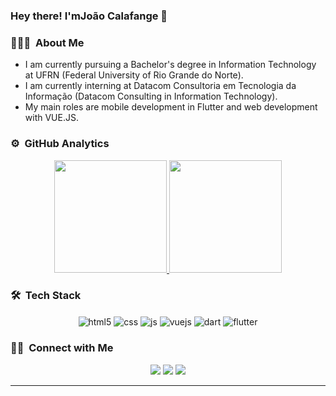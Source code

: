 ### Hey there! I'mJoão Calafange 👋

### 👨🏻‍💻 &nbsp;About Me
- I am currently pursuing a Bachelor's degree in Information Technology at UFRN (Federal University of Rio Grande do Norte).
- I am currently interning at Datacom Consultoria em Tecnologia da Informação (Datacom Consulting in Information Technology).
- My main roles are mobile development in Flutter and web development with VUE.JS.

### ⚙️ &nbsp;GitHub Analytics

<p align="center">
<a href="https://github.com/AVS1508">
  <img height="180em" src="https://github-readme-stats-eight-theta.vercel.app/api?username=JCalafange&show_icons=true&theme=algolia&include_all_commits=true&count_private=true"/>
  <img height="180em" src="https://github-readme-stats-eight-theta.vercel.app/api/top-langs/?username=JCalafange&layout=compact&langs_count=8&theme=algolia"/>
</a>
</p>

### 🛠 &nbsp;Tech Stack
<div align="center" style="display: inline_block"<br/>
  <img align="center" alt="html5" src="https://img.shields.io/badge/HTML5-E34F26?style=for-the-badge&logo=html5&logoColor=white"/>
  <img align="center" alt="css" src="https://img.shields.io/badge/CSS-239120?&style=for-the-badge&logo=css3&logoColor=white"/>
  <img align="center" alt="js" src="https://img.shields.io/badge/JavaScript-F7DF1E?style=for-the-badge&logo=javascript&logoColor=black"/>
  <img align="center" alt="vuejs" src="https://img.shields.io/badge/Vue.js-35495E?style=for-the-badge&logo=vue.js&logoColor=4FC08D"/>
  <img align="center" alt="dart" src="https://img.shields.io/badge/dart-%230175C2.svg?style=for-the-badge&logo=dart&logoColor=white"/>
   <img align="center" alt="flutter" src="https://img.shields.io/badge/Flutter-%2302569B.svg?style=for-the-badge&logo=Flutter&logoColor=white"/>
</div>

### 🤝🏻 &nbsp;Connect with Me

<p align="center">
<a href="https://linkedin.com/in/joão-calafange"><img src="https://img.shields.io/badge/-Joao%20Vitor%20Calafange-0077B5?style=flat&logo=Linkedin&logoColor=white"/></a>
<a href="mailto:jotave369@gmail.com"><img src="https://img.shields.io/badge/-jotave369@gmail.com-D14836?style=flat&logo=Gmail&logoColor=white"/></a>
<a href="https://instagram.com/j.calafange"><img src="https://img.shields.io/badge/-@j.calafange-E4405F?style=flat&logo=Instagram&logoColor=white"/></a>
</p>

-----
